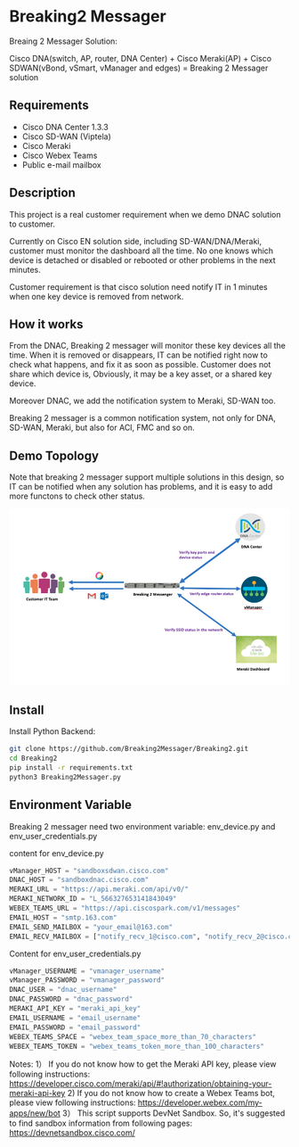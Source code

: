 # Breaking2 Messager

Breaing 2 Messager Solution:

Cisco DNA(switch, AP, router, DNA Center) + Cisco Meraki(AP) + Cisco SDWAN(vBond, vSmart, vManager and edges) = Breaking 2 Messager solution

## Requirements
- Cisco DNA Center 1.3.3
- Cisco SD-WAN (Viptela)
- Cisco Meraki
- Cisco Webex Teams
- Public e-mail mailbox

## Description

This project is a real customer requirement when we demo DNAC solution to customer. 

Currently on Cisco EN solution side, including SD-WAN/DNA/Meraki, customer must monitor the dashboard all the time. No one knows which device is detached or disabled or rebooted or other problems in the next minutes.

Customer requirement is that cisco solution need notify IT in 1 minutes when one key device is removed from network. 

## How it works

From the DNAC, Breaking 2 messager will monitor these key devices all the time.
When it is removed or disappears, IT can be notified right now to check what happens, and fix it as soon as possible.
Customer does not share which device is, Obviously, it may be a key asset, or a shared key device.

Moreover DNAC, we add the notification system to Meraki, SD-WAN too.

Breaking 2 messager is a common notification system, not only for DNA, SD-WAN, Meraki, but also for ACI, FMC and so on.

## Demo Topology

Note that breaking 2 messager support multiple solutions in this design, so IT can be notified when any solution has problems, and it is easy to add more functons to check other status.

![image](./topo.png)

## Install

Install Python Backend:
```bash
git clone https://github.com/Breaking2Messager/Breaking2.git
cd Breaking2
pip install -r requirements.txt
python3 Breaking2Messager.py
```

## Environment Variable
Breaking 2 messager need two environment variable: env_device.py and env_user_credentials.py

content for env_device.py
```python
vManager_HOST = "sandboxsdwan.cisco.com"
DNAC_HOST = "sandboxdnac.cisco.com"
MERAKI_URL = "https://api.meraki.com/api/v0/"
MERAKI_NETWORK_ID = "L_566327653141843049"
WEBEX_TEAMS_URL = "https://api.ciscospark.com/v1/messages"
EMAIL_HOST = "smtp.163.com"
EMAIL_SEND_MAILBOX = "your_email@163.com"
EMAIL_RECV_MAILBOX = ["notify_recv_1@cisco.com", "notify_recv_2@cisco.com"]
```

Content for env_user_credentials.py
```python
vManager_USERNAME = "vmanager_username"
vManager_PASSWORD = "vmanager_password"
DNAC_USER = "dnac_username"
DNAC_PASSWORD = "dnac_password"
MERAKI_API_KEY = "meraki_api_key"
EMAIL_USERNAME = "email_username"
EMAIL_PASSWORD = "email_password"
WEBEX_TEAMS_SPACE = "webex_team_space_more_than_70_characters"
WEBEX_TEAMS_TOKEN = "webex_teams_token_more_than_100_characters"
```

Notes:
1） If you do not know how to get the Meraki API key, please view following instructions:
https://developer.cisco.com/meraki/api/#!authorization/obtaining-your-meraki-api-key
2)  If you do not know how to create a Webex Teams bot, please view following instructions:
https://developer.webex.com/my-apps/new/bot
3） This script supports DevNet Sandbox. So, it's suggested to find sandbox information from following pages:
https://devnetsandbox.cisco.com/
